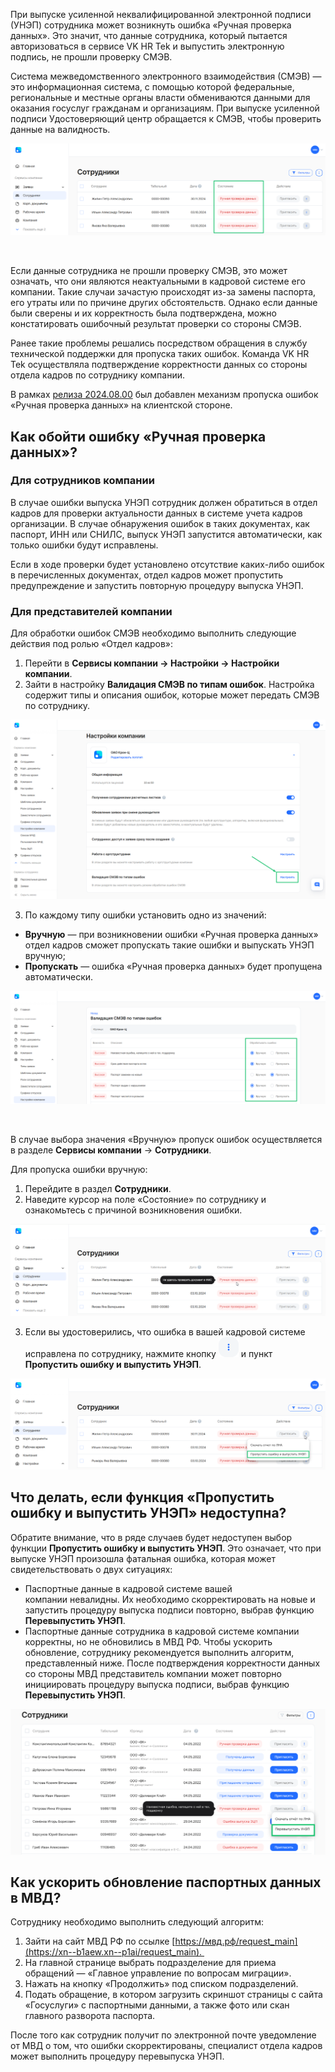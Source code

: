 При выпуске усиленной неквалифицированной электронной подписи (УНЭП) сотрудника может возникнуть ошибка «Ручная проверка данных». Это значит, что данные сотрудника, который пытается авторизоваться в сервисе VK HR Tek и выпустить электронную подпись, не прошли проверку СМЭВ. 

Система межведомственного электронного взаимодействия (СМЭВ) — это информационная система, с помощью которой федеральные, региональные и местные органы власти обмениваются данными для оказания госуслуг гражданам и организациям. При выпуске усиленной подписи Удостоверяющий центр обращается к СМЭВ, чтобы проверить данные на валидность.

![Screenshot_147.png](./assets/Screenshot_147.png)

<br>

Если данные сотрудника не прошли проверку СМЭВ, это может означать, что они являются неактуальными в кадровой системе его компании. Такие случаи зачастую происходят из-за замены паспорта, его утраты или по причине других обстоятельств. Однако если данные были сверены и их корректность была подтверждена, можно констатировать ошибочный результат проверки со стороны СМЭВ.

Ранее такие проблемы решались посредством обращения в службу технической поддержки для пропуска таких ошибок. Команда VK HR Tek осуществляла подтверждение корректности данных со стороны отдела кадров по сотруднику компании.

<warn>

В рамках [релиза 2024.08.00](/ru/release_notes/saas/20240800Core#dlya_predstaviteley_kompanii) был добавлен механизм пропуска ошибок «Ручная проверка данных» на клиентской стороне.

</warn>


## **Как обойти ошибку «Ручная проверка данных»?**

### **Для сотрудников компании**

В случае ошибки выпуска УНЭП сотрудник должен обратиться в отдел кадров для проверки актуальности данных в системе учета кадров организации. В случае обнаружения ошибок в таких документах, как паспорт, ИНН или СНИЛС, выпуск УНЭП запустится автоматически, как только ошибки будут исправлены.

Если в ходе проверки будет установлено отсутствие каких-либо ошибок в перечисленных документах, отдел кадров может пропустить предупреждение и запустить повторную процедуру выпуска УНЭП.


### **Для представителей компании**

Для обработки ошибок СМЭВ необходимо выполнить следующие действия под ролью «Отдел кадров»:

1. Перейти в **Сервисы компании → Настройки → Настройки компании**.
1. Зайти в настройку **Валидация СМЭВ по типам ошибок**. Настройка содержит типы и описания ошибок, которые может передать СМЭВ по сотруднику.

![Screenshot_158.png](./assets/Screenshot_158.png)

3. По каждому типу ошибки установить одно из значений:
- **Вручную** — при возникновении ошибки «Ручная проверка данных» отдел кадров сможет пропускать такие ошибки и выпускать УНЭП вручную;
- **Пропускать** — ошибка «Ручная проверка данных» будет пропущена автоматически.

![Screenshot_149.png](./assets/Screenshot_149.png)

<br>

В случае выбора значения «Вручную» пропуск ошибок осуществляется в разделе **Сервисы компании** → **Сотрудники**.

Для пропуска ошибки вручную:

1. Перейдите в раздел **Сотрудники**.
1. Наведите курсор на поле «Состояние» по сотруднику и ознакомьтесь с причиной возникновения ошибки.

![Screenshot_148.png](./assets/Screenshot_148.png)


3. Если вы удостоверились, что ошибка в вашей кадровой системе исправлена по сотруднику, нажмите кнопку ![с тремя точками](./assets/IconButton.png "inline") и  пункт **Пропустить ошибку и выпустить УНЭП**.

![Screenshot_165.png](./assets/Screenshot_165.png)

## **Что делать, если функция «Пропустить ошибку и выпустить УНЭП» недоступна?**

Обратите внимание, что в ряде случаев будет недоступен выбор функции **Пропустить ошибку и выпустить УНЭП**. Это означает, что при выпуске УНЭП произошла фатальная ошибка, которая может свидетельствовать о двух ситуациях: 

- Паспортные данные в кадровой системе вашей компании невалидны. Их необходимо скорректировать на новые и запустить процедуру выпуска подписи повторно, выбрав функцию **Перевыпустить УНЭП**.
- Паспортные данные сотрудника в кадровой системе компании корректны, но не обновились в МВД РФ. Чтобы ускорить обновление, сотруднику рекомендуется выполнить алгоритм, представленный ниже. После подтверждения корректности данных со стороны МВД представитель компании может повторно инициировать процедуру выпуска подписи, выбрав функцию **Перевыпустить УНЭП**.

![list-2-2 (1).png](./assets/list.png)

## **Как ускорить обновление паспортных данных в МВД?**

Сотруднику необходимо выполнить следующий алгоритм:

1. Зайти на сайт МВД РФ по ссылке [https://мвд.рф/request_main](https://xn--b1aew.xn--p1ai/request_main). 
1. На главной странице выбрать подразделение для приема обращений — «Главное управление по вопросам миграции».
1. Нажать на кнопку «Продолжить» под списком подразделений.
1. Подать обращение, в котором загрузить скриншот страницы с сайта «Госуслуги» с паспортными данными, а также фото или скан главного разворота паспорта.

После того как сотрудник получит по электронной почте уведомление от МВД о том, что ошибки скорректированы, специалист отдела кадров может выполнить процедуру перевыпуска УНЭП.